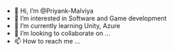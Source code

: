 - 👋 Hi, I’m @Priyank-Malviya
- 👀 I’m interested in Software and Game development
- 🌱 I’m currently learning Unity, Azure
- 💞️ I’m looking to collaborate on ...
- 📫 How to reach me ...

<!---
Priyank-Malviya/Priyank-Malviya is a ✨ special ✨ repository because its `README.md` (this file) appears on your GitHub profile.
You can click the Preview link to take a look at your changes.
--->
